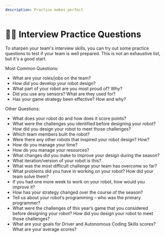 ```yaml
---
description: Practice makes perfect
---
```


# 🤽‍♀️ Interview Practice Questions

To sharpen your team's interview skills, you can try out some practice questions to test if your team is well prepared. This is not an exhaustive list, but it's a good start.

Most Common Questions:

* What are your roles/jobs on the team?
* How did you develop your robot design?
* What part of your robot are you most proud of? Why?
* Did you use any sensors? What are they used for?&#x20;
* Has your game strategy been effective? How and why?

Other Questions:

* What does your robot do and how does it score points?
* What were the challenges you identified before designing your robot? How did you design your robot to meet those challenges?
* Which team members built the robot?
* Were there any other robots that inspired your robot design? How?
* How do you manage your time?
* How do you manage your resources?
* What changes did you make to improve your design during the season?
* What iteration/version of your robot is this?
* What was the most difficult challenge your team has overcome so far?
* What problems did you have in working on your robot? How did your team solve them?
* If you had one more week to work on your robot, how would you improve it?
* How has your strategy changed over the course of the season?
* Tell us about your robot’s programming – who was the primary programmer?
* What were the challenges of this year’s game that you considered before designing your robot? How did you design your robot to meet those challenges?
* What are your goals for Driver and Autonomous Coding Skills scores? What are your average scores?
